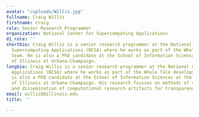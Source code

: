 ```yaml
---
avatar: "/uploads/Willis.jpg"
fullname: Craig Willis
firstname: Craig
role: Senior Research Programmer
organization: National Center for Supercomputing Applications
d1_role: ''
shortbio: Craig Willis is a senior research programmer at the National Center for
  Supercomputing Applications (NCSA) where he works as part of the Whole Tale development
  team. He is also a PhD candidate at the School of Information Sciences at the University
  of Illinois at Urbana-Champaign.
longbio: Craig Willis is a senior research programmer at the National Center for Supercomputing
  Applications (NCSA) where he works as part of the Whole Tale development team. He
  is also a PhD candidate at the School of Information Sciences at the University
  of Illinois at Urbana-Champaign. His research focuses on methods of verification
  and dissemination of computational research artifacts for transparency and reproducibility.
email: willis8@illinois.edu
title: ''

---
```

